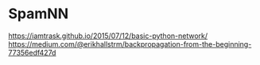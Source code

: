 # SpamNN

https://iamtrask.github.io/2015/07/12/basic-python-network/
https://medium.com/@erikhallstrm/backpropagation-from-the-beginning-77356edf427d
